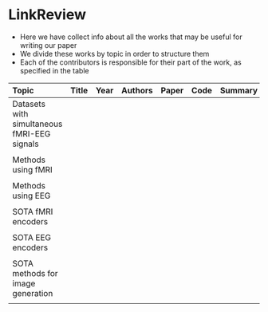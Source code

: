 # LinkReview

- Here we have collect info about all the works that may be useful for writing our paper
- We divide these works by topic in order to structure them
- Each of the contributors is responsible for their part of the work, as specified in the table

| Topic | Title | Year | Authors | Paper | Code | Summary |
| :--- | :--- | ---: | :--- | :--- | :--- | :--- |
| Datasets with simultaneous fMRI-EEG signals |     |     |     |     |     |     |
|      |      |      |      |      |      |      |
| Methods using fMRI |     |     |     |     |     |     |
|      |      |      |      |      |      |      |
| Methods using EEG |     |     |     |     |     |     |
|      |      |      |      |      |      |      |
| SOTA fMRI encoders |     |     |     |     |     |     |
|      |      |      |      |      |      |      |
| SOTA EEG encoders |     |     |     |     |     |     |
|      |      |      |      |      |      |      |
| SOTA methods for image generation |     |     |     |     |     |     |
|      |      |      |      |      |      |      |
